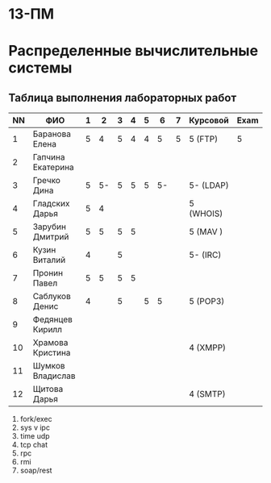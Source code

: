 # 13-ПМ
# Распределенные вычислительные системы

## Таблица выполнения лабораторных работ

| NN  | ФИО               | 1   | 2   | 3   | 4   | 5   | 6   | 7   | Курсовой  | Exam |
| --- | ----------------- | --- | --- | --- | --- | --- | --- | --- | --------- | ---- |
| 1   | Баранова Елена    | 5   | 4   | 5   | 4   | 4   | 5   | 5   | 5 (FTP)   | 5    |
| 2   | Гапчина Екатерина |     |     |     |     |     |     |     |           |      |
| 3   | Гречко Дина       | 5   | 5-  | 5   | 5   | 5   | 5-  |     | 5- (LDAP) |      |
| 4   | Гладских Дарья    | 5   | 4   |     |     |     |     |     | 5 (WHOIS) |      |
| 5   | Зарубин Дмитрий   | 5   | 5   | 5   | 5   |     |     |     | 5 (MAV  ) |      |
| 6   | Кузин Виталий     | 4   |     | 5   |     |     |     |     | 5- (IRC)  |      |
| 7   | Пронин Павел      | 5   | 5   | 5   | 5   |     |     |     |           |      |
| 8   | Саблуков Денис    | 4   |     | 5   |     | 5   | 5   |     | 5 (POP3)  |      |
| 9   | Федянцев Кирилл   |     |     |     |     |     |     |     |           |      |
| 10  | Храмова Кристина  |     |     |     |     |     |     |     | 4 (XMPP)  |      |
| 11  | Шумков Владислав  |     |     |     |     |     |     |     |           |      |
| 12  | Щитова Дарья      |     |     |     |     |     |     |     | 4 (SMTP)  |      |

1. fork/exec
2. sys v ipc
3. time udp
4. tcp chat
5. rpc
6. rmi
7. soap/rest
